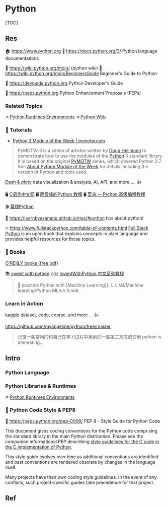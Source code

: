 # Python

[TOC]



## Res
🏠 https://www.python.org
📂 https://docs.python.org/3/
Python language documentations

📄 https://wiki.python.org/moin/ (python wiki)
📄 https://wiki.python.org/moin/BeginnersGuide
Beginner's Guide to Python

📄 https://devguide.python.org
Python Developer's Guide

📃 https://peps.python.org
Python Enhancement Proposals (PEPs)


### Related Topics
↗ [Python Runtimes Environments](../../🛠️%20Programming%20Tools%20Chain/🚠%20Application%20Runtimes%20&%20SDKs/Python%20Runtimes%20Environments/Python%20Runtimes%20Environments.md)
↗ [Python Web](../../../../Software%20Engineering/👾%20Web%20Development/🗄️%20Web%20BackEnd%20Dev/Python%20Web/Python%20Web.md)


### 🚊 Tutorials
- [Python 3 Module of the Week | pymotw.com](https://pymotw.com/3/)
> PyMOTW-3 is a series of articles written by [Doug Hellmann](http://doughellmann.com/) to demonstrate how to use the modules of the [Python](http://www.python.org/) 3 standard library. It is based on the original [PyMOTW](http://pymotw.com/2/) series, which covered Python 2.7. See [About Python Module of the Week](https://pymotw.com/3/about.html) for details including the version of Python and tools used.

[Dash & ploty](https://dash.plotly.com/introduction) data visualization & analysis, AI, API, and more ....   👍

🖥️ [C语言中文网](http://c.biancheng.net/python/base/)
🖥️ [廖雪峰的Python 教程](https://www.liaoxuefeng.com/wiki/1016959663602400/1018492034821792)
🖥️ [菜鸟 -- Python 高级编程教程](https://www.runoob.com/python/python-object.html)

🎬 [莫烦Python](https://space.bilibili.com/243821484)

📄 https://learnbyexample.github.io/tips/#python
tips about python!

🔥 https://www.fullstackpython.com/table-of-contents.html
[Full Stack Python](https://www.fullstackpython.com/table-of-contents.html) is an open book that explains concepts in plain language and provides helpful resources for those topics.


### 📖 Books
[O'REIILY books (free pdf)](https://github.com/Jianhua-Wang/oreilly-animal-books-for-Python#1)

📚 [invent with python](https://inventwithpython.com)
🇨🇳 [InventWithPython 中文系列教程](https://github.com/apachecn/invent-with-python-zh)

> 💪 practice Python with [Machine Learning](../../../AI/Machine learning/Python ML/ch 0.md) 


### Learn in Action
[kaggle](https://www.kaggle.com) dataset, code, course, and more ... 👍

https://github.com/myangeline/python/tree/master
> 记录一些常用的和自己在学习过程中用到的一些第三方库的使用 python is interesting...



## Intro
### Python Language 



### Python Libraries & Runtimes
↗ [Python Runtimes Environments](../../🛠️%20Programming%20Tools%20Chain/🚠%20Application%20Runtimes%20&%20SDKs/Python%20Runtimes%20Environments/Python%20Runtimes%20Environments.md)


### 🔔 Python Code Style & PEP8
🔕 https://peps.python.org/pep-0008/
PEP 8 – Style Guide for Python Code

This document gives coding conventions for the Python code comprising the standard library in the main Python distribution. Please see the companion informational PEP describing [style guidelines for the C code in the C implementation of Python](https://peps.python.org/pep-0007/ "PEP 7 – Style Guide for C Code").

This style guide evolves over time as additional conventions are identified and past conventions are rendered obsolete by changes in the language itself.

Many projects have their own coding style guidelines. In the event of any conflicts, such project-specific guides take precedence for that project.



## Ref
